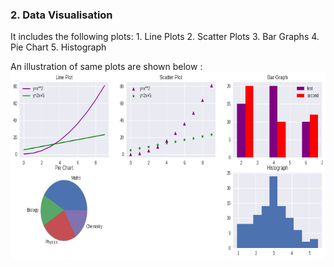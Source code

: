 ### 2. Data Visualisation 
It includes the following plots:
        1. Line Plots
        2. Scatter Plots
        3. Bar Graphs
        4. Pie Chart
        5. Histograph

An illustration of same plots are shown below :
<img src="../Images/data_visualise.png" width="600" height="300">